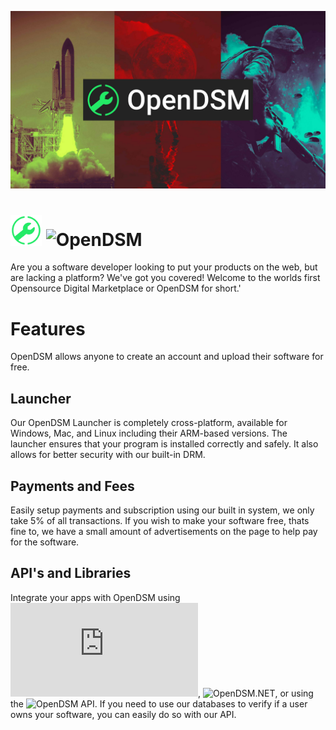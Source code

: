 ![](opendsm-wallpaper-centered-logo.jpg )
# <img src="LogoIcon-Square.svg" style="width: 50px;"> ![OpenDSM](https://opendsm.tk)
Are you a software developer looking to put your products on the web, but are lacking a platform? We've got you covered! Welcome to the worlds first Opensource Digital Marketplace or OpenDSM for short.'

# Features
OpenDSM allows anyone to create an account and upload their software for free.

## Launcher
Our OpenDSM Launcher is completely cross-platform, available for Windows, Mac, and Linux including their ARM-based versions.  The launcher ensures that your program is installed correctly and safely.  It also allows for better security with our built-in DRM.

## Payments and Fees
Easily setup payments and subscription using our built in system, we only take 5% of all transactions.  If you wish to make your software free, thats fine to, we have a small amount of advertisements on the page to help pay for the software.

## API's and Libraries
Integrate your apps with OpenDSM using ![OpenDSM.JS](https://github.com/OpenDSM/OpenDSM.JS), ![OpenDSM.NET](https://github.com/OpenDSM/OpenDSM.NET), or using the ![OpenDSM API](https://github.com/OpenDSM/OpenDSM-API-Server).  If you need to use our databases to verify if a user owns your software, you can easily do so with our API.
